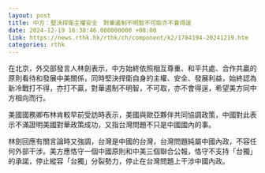```yaml
---
layout: post
title: 中方：堅決捍衛主權安全　對華遏制不明智不可取亦不會得逞
date: 2024-12-19 16:38:46.000000000 +08:00
link: https://news.rthk.hk/rthk/ch/component/k2/1784194-20241219.htm
categories: rthk
---
```


在北京，外交部發言人林劍表示，中方始終依照相互尊重、和平共處、合作共贏的原則看待和發展中美關係，同時堅決捍衛自身的主權、安全、發展利益，始終認為新冷戰打不得，亦打不贏，對華遏制不明智，不可取，亦不會得逞，希望美方同中方相向而行。

美國國務卿布林肯較早前受訪時表示，美國與歐亞夥伴共同協調政策，中國對此表示不滿證明美國對華政策成功，又指台灣問題不只是中國國內的事。

林劍回應有關言論時又強調，台灣是中國的台灣，台灣問題純屬中國內政，不容任何外部干涉。美方應恪守一個中國原則和中美三個聯合公報，恪守不支持「台獨」的承諾，停止縱容「台獨」分裂勢力，停止在台灣問題上干涉中國內政。
